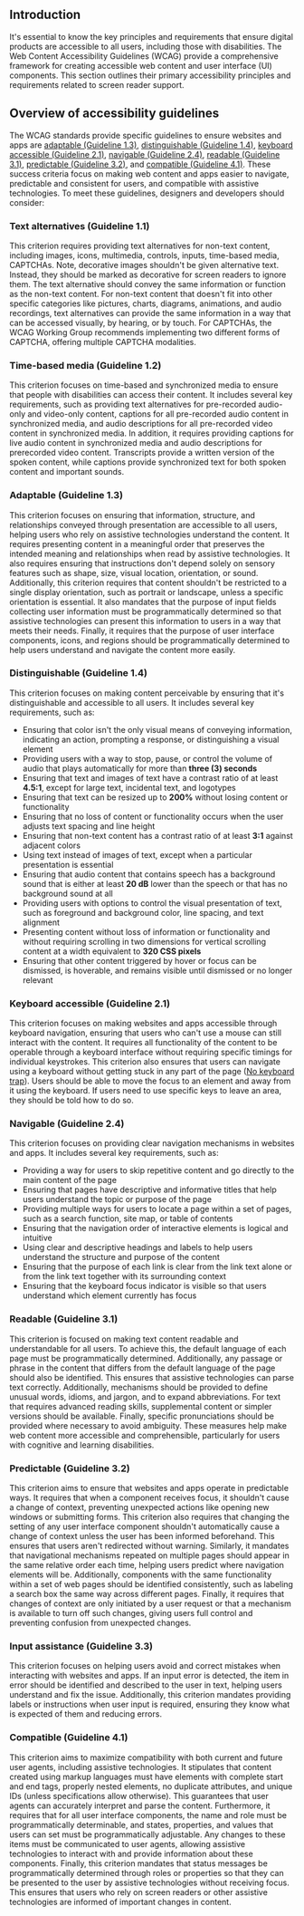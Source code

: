 ## Introduction

It's essential to know the key principles and requirements that ensure digital products are accessible to all users, including those with disabilities. The Web Content Accessibility Guidelines (WCAG) provide a comprehensive framework for creating accessible web content and user interface (UI) components. This section outlines their primary accessibility principles and requirements related to screen reader support.

## Overview of accessibility guidelines

The WCAG standards provide specific guidelines to ensure websites and apps are [adaptable (Guideline 1.3)](https://www.w3.org/WAI/WCAG21/Understanding/adaptable), [distinguishable (Guideline 1.4)](https://www.w3.org/WAI/WCAG21/Understanding/distinguishable), [keyboard accessible (Guideline 2.1)](https://www.w3.org/WAI/WCAG21/Understanding/keyboard-accessible), [navigable (Guideline 2.4)](https://www.w3.org/WAI/WCAG21/Understanding/navigable), [readable (Guideline 3.1)](https://www.w3.org/WAI/WCAG21/Understanding/readable), [predictable (Guideline 3.2)](https://www.w3.org/WAI/WCAG21/Understanding/predictable), and [compatible (Guideline 4.1)](https://www.w3.org/WAI/WCAG21/Understanding/compatible). These success criteria focus on making web content and apps easier to navigate, predictable and consistent for users, and compatible with assistive technologies. To meet these guidelines, designers and developers should consider:

### Text alternatives (Guideline 1.1)

This criterion requires providing text alternatives for non-text content, including images, icons, multimedia, controls, inputs, time-based media, CAPTCHAs. Note, decorative images shouldn't be given alternative text. Instead, they should be marked as decorative for screen readers to ignore them. The text alternative should convey the same information or function as the non-text content. For non-text content that doesn't fit into other specific categories like pictures, charts, diagrams, animations, and audio recordings, text alternatives can provide the same information in a way that can be accessed visually, by hearing, or by touch. For CAPTCHAs, the WCAG Working Group recommends implementing two different forms of CAPTCHA, offering multiple CAPTCHA modalities.

### Time-based media (Guideline 1.2)

This criterion focuses on time-based and synchronized media to ensure that people with disabilities can access their content. It includes several key requirements, such as providing text alternatives for pre-recorded audio-only and video-only content, captions for all pre-recorded audio content in synchronized media, and audio descriptions for all pre-recorded video content in synchronized media. In addition, it requires providing captions for live audio content in synchronized media and audio descriptions for prerecorded video content. Transcripts provide a written version of the spoken content, while captions provide synchronized text for both spoken content and important sounds. 

### Adaptable (Guideline 1.3)

This criterion focuses on ensuring that information, structure, and relationships conveyed through presentation are accessible to all users, helping users who rely on assistive technologies understand the content. It requires presenting content in a meaningful order that preserves the intended meaning and relationships when read by assistive technologies. It also requires ensuring that instructions don't depend solely on sensory features such as shape, size, visual location, orientation, or sound. Additionally, this criterion requires that content shouldn't be restricted to a single display orientation, such as portrait or landscape, unless a specific orientation is essential. It also mandates that the purpose of input fields collecting user information must be programmatically determined so that assistive technologies can present this information to users in a way that meets their needs. Finally, it requires that the purpose of user interface components, icons, and regions should be programmatically determined to help users understand and navigate the content more easily.

### Distinguishable (Guideline 1.4)

This criterion focuses on making content perceivable by ensuring that it's distinguishable and accessible to all users. It includes several key requirements, such as: 
- Ensuring that color isn't the only visual means of conveying information, indicating an action, prompting a response, or distinguishing a visual element
- Providing users with a way to stop, pause, or control the volume of audio that plays automatically for more than **three (3) seconds** 
- Ensuring that text and images of text have a contrast ratio of at least **4.5:1**, except for large text, incidental text, and logotypes
- Ensuring that text can be resized up to **200%** without losing content or functionality
- Ensuring that no loss of content or functionality occurs when the user adjusts text spacing and line height 
- Ensuring that non-text content has a contrast ratio of at least **3:1** against adjacent colors 
- Using text instead of images of text, except when a particular presentation is essential
- Ensuring that audio content that contains speech has a background sound that is either at least **20 dB** lower than the speech or that has no background sound at all
- Providing users with options to control the visual presentation of text, such as foreground and background color, line spacing, and text alignment
- Presenting content without loss of information or functionality and without requiring scrolling in two dimensions for vertical scrolling content at a width equivalent to **320 CSS pixels**
- Ensuring that other content triggered by hover or focus can be dismissed, is hoverable, and remains visible until dismissed or no longer relevant 

### Keyboard accessible (Guideline 2.1)

This criterion focuses on making websites and apps accessible through keyboard navigation, ensuring that users who can't use a mouse can still interact with the content. It requires all functionality of the content to be operable through a keyboard interface without requiring specific timings for individual keystrokes. This criterion also ensures that users can navigate using a keyboard without getting stuck in any part of the page ([No keyboard trap](https://www.w3.org/WAI/WCAG21/Understanding/no-keyboard-trap)). Users should be able to move the focus to an element and away from it using the keyboard. If users need to use specific keys to leave an area, they should be told how to do so.

### Navigable (Guideline 2.4)

This criterion focuses on providing clear navigation mechanisms in websites and apps. It includes several key requirements, such as:

- Providing a way for users to skip repetitive content and go directly to the main content of the page
- Ensuring that pages have descriptive and informative titles that help users understand the topic or purpose of the page
- Providing multiple ways for users to locate a page within a set of pages, such as a search function, site map, or table of contents
- Ensuring that the navigation order of interactive elements is logical and intuitive
- Using clear and descriptive headings and labels to help users understand the structure and purpose of the content
- Ensuring that the purpose of each link is clear from the link text alone or from the link text together with its surrounding context
- Ensuring that the keyboard focus indicator is visible so that users understand which element currently has focus

### Readable (Guideline 3.1)

This criterion is focused on making text content readable and understandable for all users. To achieve this, the default language of each page must be programmatically determined. Additionally, any passage or phrase in the content that differs from the default language of the page should also be identified. This ensures that assistive technologies can parse text correctly. Additionally, mechanisms should be provided to define unusual words, idioms, and jargon, and to expand abbreviations. For text that requires advanced reading skills, supplemental content or simpler versions should be available. Finally, specific pronunciations should be provided where necessary to avoid ambiguity. These measures help make web content more accessible and comprehensible, particularly for users with cognitive and learning disabilities.

### Predictable (Guideline 3.2)

This criterion aims to ensure that websites and apps operate in predictable ways. It requires that when a component receives focus, it shouldn't cause a change of context, preventing unexpected actions like opening new windows or submitting forms. This criterion also requires that changing the setting of any user interface component shouldn't automatically cause a change of context unless the user has been informed beforehand. This ensures that users aren't redirected without warning. Similarly, it mandates that navigational mechanisms repeated on multiple pages should appear in the same relative order each time, helping users predict where navigation elements will be. Additionally, components with the same functionality within a set of web pages should be identified consistently, such as labeling a search box the same way across different pages. Finally, it requires that changes of context are only initiated by a user request or that a mechanism is available to turn off such changes, giving users full control and preventing confusion from unexpected changes.

### Input assistance (Guideline 3.3)

This criterion focuses on helping users avoid and correct mistakes when interacting with websites and apps. If an input error is detected, the item in error should be identified and described to the user in text, helping users understand and fix the issue. Additionally, this criterion mandates providing labels or instructions when user input is required, ensuring they know what is expected of them and reducing errors. 

### Compatible (Guideline 4.1)

This criterion aims to maximize compatibility with both current and future user agents, including assistive technologies. It stipulates that content created using markup languages must have elements with complete start and end tags, properly nested elements, no duplicate attributes, and unique IDs (unless specifications allow otherwise). This guarantees that user agents can accurately interpret and parse the content. Furthermore, it requires that for all user interface components, the name and role must be programmatically determinable, and states, properties, and values that users can set must be programmatically adjustable. Any changes to these items must be communicated to user agents, allowing assistive technologies to interact with and provide information about these components. Finally, this criterion mandates that status messages be programmatically determined through roles or properties so that they can be presented to the user by assistive technologies without receiving focus. This ensures that users who rely on screen readers or other assistive technologies are informed of important changes in content.